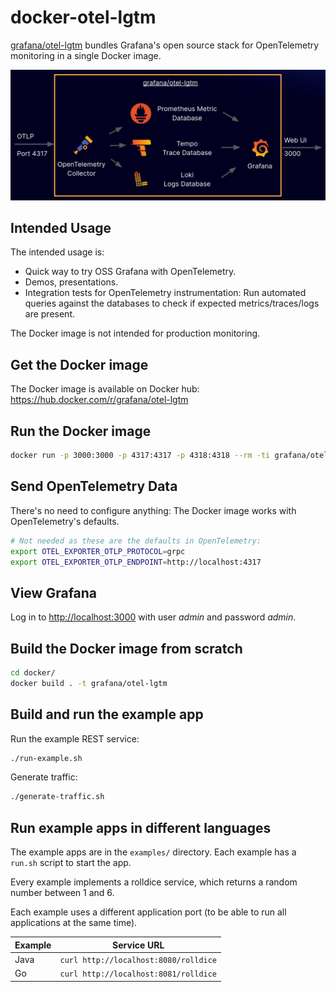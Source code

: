 # docker-otel-lgtm

[grafana/otel-lgtm](https://hub.docker.com/grafana/otel-lgtm) bundles Grafana's open source stack for OpenTelemetry monitoring in a single Docker image.

![alt](img/overview.png)

## Intended Usage

The intended usage is:

* Quick way to try OSS Grafana with OpenTelemetry.
* Demos, presentations.
* Integration tests for OpenTelemetry instrumentation: Run automated queries against the databases to check if expected metrics/traces/logs are present.

The Docker image is not intended for production monitoring.

## Get the Docker image

The Docker image is available on Docker hub: https://hub.docker.com/r/grafana/otel-lgtm

## Run the Docker image

```sh
docker run -p 3000:3000 -p 4317:4317 -p 4318:4318 --rm -ti grafana/otel-lgtm
```

## Send OpenTelemetry Data

There's no need to configure anything: The Docker image works with OpenTelemetry's defaults.

```sh
# Not needed as these are the defaults in OpenTelemetry:
export OTEL_EXPORTER_OTLP_PROTOCOL=grpc
export OTEL_EXPORTER_OTLP_ENDPOINT=http://localhost:4317
```

## View Grafana

Log in to [http://localhost:3000](http://localhost:3000) with user _admin_ and password _admin_.

## Build the Docker image from scratch

```sh
cd docker/
docker build . -t grafana/otel-lgtm
```

## Build and run the example app

Run the example REST service:

```sh
./run-example.sh
```

Generate traffic:

```sh
./generate-traffic.sh
```

## Run example apps in different languages

The example apps are in the `examples/` directory.
Each example has a `run.sh` script to start the app.

Every example implements a rolldice service, which returns a random number between 1 and 6.

Each example uses a different application port (to be able to run all applications at the same time).

| Example | Service URL                           |
|---------|---------------------------------------|
| Java    | `curl http://localhost:8080/rolldice` |
| Go      | `curl http://localhost:8081/rolldice` |

